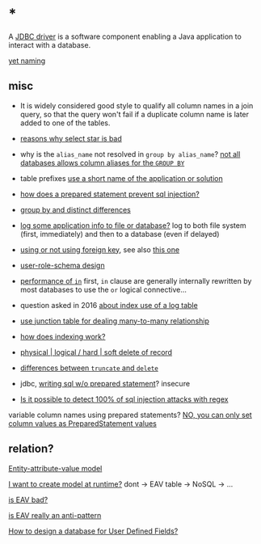 # *

A [JDBC driver](https://en.wikipedia.org/wiki/JDBC_driver) is a software component enabling a Java application to interact with a database.

[yet naming](https://stackoverflow.com/questions/4702728/relational-table-naming-convention/4703155#4703155)

## misc

- It is widely considered good style to qualify all column names in a join query, so that the query won't fail if a duplicate column name is later added to one of the tables.

- [reasons why select star is bad](https://tanelpoder.com/posts/reasons-why-select-star-is-bad-for-sql-performance/)

- why is the `alias_name` not resolved in `group by alias_name`? [not all databases allows column aliases for the `GROUP BY`](https://stackoverflow.com/a/53735514/11844003)

- table prefixes [use a short name of the application or solution](https://stackoverflow.com/a/324183/11844003)

- [how does a prepared statement prevent sql injection?](https://stackoverflow.com/questions/1582161/how-does-a-preparedstatement-avoid-or-prevent-sql-injection)

- [group by and distinct differences](https://stackoverflow.com/questions/164319/is-there-any-difference-between-group-by-and-distinct)

- [log some application info to file or database?](https://stackoverflow.com/a/3458899/11844003) log to both file system (first, immediately) and then to a database (even if delayed)

- [using or not using foreign key](https://dba.stackexchange.com/questions/168590/not-using-foreign-key-constraints-in-real-practice-is-it-ok), see also [this one](https://stackoverflow.com/questions/57507444/what-are-the-advantages-disadvantages-of-having-all-foreign-keys-in-the-fact-tab)

- [user-role-schema design](https://stackoverflow.com/questions/10879143/how-to-design-a-user-role-schema-in-a-sql-server-database)

- [performance of `in`](https://stackoverflow.com/questions/1013797/is-sql-in-bad-for-performance) first, `in` clause are generally internally rewritten by most databases to use the `or` logical connective...

- question asked in 2016 [about index use of a log table](https://dba.stackexchange.com/questions/159432/what-index-type-to-use-for-a-log)

- [use junction table for dealing many-to-many relationship](https://dba.stackexchange.com/questions/106001/are-junction-tables-a-good-practice)

- [how does indexing work?](https://stackoverflow.com/questions/1108/how-does-database-indexing-work)

- [physical | logical / hard | soft delete of record](https://stackoverflow.com/questions/378331/physical-vs-logical-hard-vs-soft-delete-of-database-record)

- [differences between `truncate` and `delete`](https://stackoverflow.com/questions/139630/whats-the-difference-between-truncate-and-delete-in-sql)

- jdbc, [writing sql w/o prepared statement](https://stackoverflow.com/questions/47272504/getting-rid-of-sql-injection-without-using-prepared-statement)? insecure

- [Is it possible to detect 100% of sql injection attacks with regex](https://security.stackexchange.com/questions/203843/is-it-possible-to-detect-100-of-sqli-with-a-simple-regex)

variable column names using prepared statements? [NO, you can only set column values as PreparedStatement values](https://stackoverflow.com/a/3136049/11844003)

## relation?

[Entity-attribute-value model](https://en.wikipedia.org/wiki/Entity%E2%80%93attribute%E2%80%93value_model)

[I want to create model at runtime?](https://softwareengineering.stackexchange.com/questions/238511/mvc4-how-to-create-model-at-run-time) dont -> EAV table -> NoSQL -> ...

[is EAV bad?](https://softwareengineering.stackexchange.com/questions/93124/eav-is-it-really-bad-in-all-scenarios)

[is EAV really an anti-pattern](https://stackoverflow.com/questions/31347290/eav-in-an-ecommerce-case-is-it-really-an-anti-pattern)

[How to design a database for User Defined Fields?](https://stackoverflow.com/questions/5106335/how-to-design-a-database-for-user-defined-fields)
